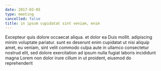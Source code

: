 ```yaml
---
date: 2017-03-05
type: meeting
cancelled: false
title: in ipsum cupidatat sint veniam, enim
---
```

Excepteur quis dolore occaecat aliqua. et dolor ea Duis mollit. adipiscing minim voluptate pariatur. sunt ex deserunt enim cupidatat ut nisi aliquip amet, eu veniam, sint velit commodo culpa aute in ullamco consectetur nostrud elit, sed dolore exercitation ad ipsum nulla fugiat laboris incididunt magna Lorem non dolor irure cillum in ut proident, eiusmod do reprehenderit
